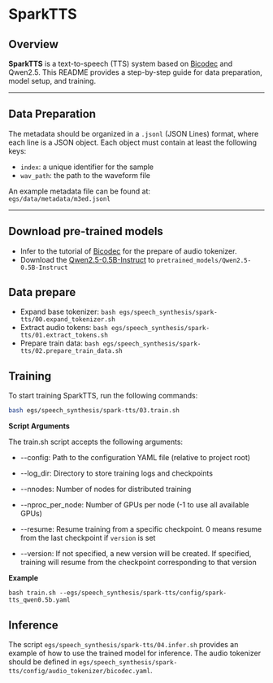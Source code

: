 # SparkTTS

## Overview

**SparkTTS** is a text-to-speech (TTS) system based on [Bicodec](../../../egs/codec/bicodec/README.md) and Qwen2.5. This README provides a step-by-step guide for data preparation, model setup, and training.

---

## Data Preparation

The metadata should be organized in a `.jsonl` (JSON Lines) format, where each line is a JSON object. Each object must contain at least the following keys:

- `index`: a unique identifier for the sample
- `wav_path`: the path to the waveform file

An example metadata file can be found at:  
`egs/data/metadata/m3ed.jsonl`

---

## Download pre-trained models

- Infer to the tutorial of [Bicodec](../../../egs/codec/bicodec/README.md) for the prepare of audio tokenizer.
- Download the [Qwen2.5-0.5B-Instruct](https://huggingface.co/Qwen/) to `pretrained_models/Qwen2.5-0.5B-Instruct`

## Data prepare

- Expand base tokenizer: `bash egs/speech_synthesis/spark-tts/00.expand_tokenizer.sh`
- Extract audio tokens: `bash egs/speech_synthesis/spark-tts/01.extract_tokens.sh`
- Prepare train data: `bash egs/speech_synthesis/spark-tts/02.prepare_train_data.sh`

## Training

To start training SparkTTS, run the following commands:

```bash
bash egs/speech_synthesis/spark-tts/03.train.sh
```

**Script Arguments**

The train.sh script accepts the following arguments:

- --config: Path to the configuration YAML file (relative to project root)

- --log_dir: Directory to store training logs and checkpoints

- --nnodes: Number of nodes for distributed training

- --nproc_per_node: Number of GPUs per node (-1 to use all available GPUs)

- --resume: Resume training from a specific checkpoint. 0 means resume from the last checkpoint if `version` is set

- --version: If not specified, a new version will be created. If specified, training will resume from the checkpoint corresponding to that version

**Example**
```
bash train.sh --egs/speech_synthesis/spark-tts/config/spark-tts_qwen0.5b.yaml
```

## Inference

The script `egs/speech_synthesis/spark-tts/04.infer.sh` provides an example of how to use the trained model for inference. The audio tokenizer should be defined in `egs/speech_synthesis/spark-tts/config/audio_tokenizer/bicodec.yaml`.
